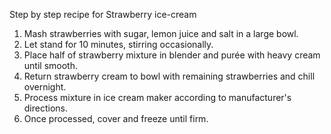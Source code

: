 Step by step recipe for Strawberry ice-cream
1. Mash strawberries with sugar, lemon juice and salt in a large bowl.
2. Let stand for 10 minutes, stirring occasionally.
3. Place half of strawberry mixture in blender and purée with heavy cream until smooth.
4. Return strawberry cream to bowl with remaining strawberries and chill overnight.
5. Process mixture in ice cream maker according to manufacturer's directions.
6. Once processed, cover and freeze until firm.